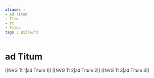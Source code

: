 ```yaml
---
aliases : 
- ad Titum
- Tite
- Tt
- Titus
tags : Bible/Tt
---
```


# ad Titum

[[NVG Tt 1|ad Titum 1]]
[[NVG Tt 2|ad Titum 2]]
[[NVG Tt 3|ad Titum 3]]

